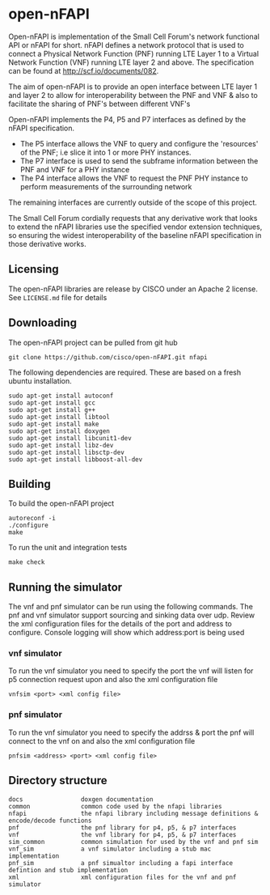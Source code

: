 # open-nFAPI
 
Open-nFAPI is implementation of the Small Cell Forum's network functional API or nFAPI for short. 
nFAPI defines a network protocol that is used to connect a Physical Network Function (PNF) 
running LTE Layer 1 to a Virtual Network Function (VNF) running LTE layer 2 and above. The specification
can be found at http://scf.io/documents/082.
 
The aim of open-nFAPI is to provide an open interface between LTE layer 1 and layer 2 to allow for
interoperability between the PNF and VNF & also to facilitate the sharing of PNF's between
different VNF's

Open-nFAPI implements the P4, P5 and P7 interfaces as defined by the nFAPI specification. 
* The P5 interface allows the VNF to query and configure the 'resources' of the PNF; i.e slice it into
 1 or more PHY instances.
* The P7 interface is used to send the subframe information between the PNF and VNF for a PHY instance
* The P4 interface allows the VNF to request the PNF PHY instance to perform measurements of the surrounding network

The remaining interfaces are currently outside of the scope of this project.

The Small Cell Forum cordially requests that any derivative work that looks to 
extend the nFAPI libraries use the specified vendor extension techniques, 
so ensuring the widest interoperability of the baseline nFAPI specification 
in those derivative works. 


## Licensing

The open-nFAPI libraries are release by CISCO under an Apache 2 license. See `LICENSE.md` file for details

## Downloading

The open-nFAPI project can be pulled from git hub

```
git clone https://github.com/cisco/open-nFAPI.git nfapi
```

The following dependencies are required. These are based on a fresh ubuntu installation.

```
sudo apt-get install autoconf
sudo apt-get install gcc
sudo apt-get install g++
sudo apt-get install libtool
sudo apt-get install make
sudo apt-get install doxygen
sudo apt-get install libcunit1-dev
sudo apt-get install libz-dev
sudo apt-get install libsctp-dev
sudo apt-get install libboost-all-dev
```



## Building

To build the open-nFAPI project

```
autoreconf -i
./configure
make
```

To run the unit and integration tests

```
make check
```

## Running the simulator

The vnf and pnf simulator can be run using the following commands. The pnf and vnf simulator support sourcing and sinking
data over udp. Review the xml configuration files for the details of the port and address to configure. Console logging will show
which address:port is being used

### vnf simulator

To run the vnf simulator you need to specify the port the vnf will listen for p5 connection request upon and also the xml configuration file

```
vnfsim <port> <xml config file>
```

### pnf simulator

To run the vnf simulator you need to specify the addrss & port the pnf will connect to the vnf on and also the xml configuration file

```
pnfsim <address> <port> <xml config file>
```


## Directory structure

```
docs				doxgen documentation
common				common code used by the nfapi libraries
nfapi				the nfapi library including message definitions & encode/decode functions
pnf					the pnf library for p4, p5, & p7 interfaces
vnf					the vnf library for p4, p5, & p7 interfaces
sim_common			common simulation for used by the vnf and pnf sim
vnf_sim				a vnf simulator including a stub mac implementation
pnf_sim				a pnf simualtor including a fapi interface defintion and stub implementation
xml					xml configuration files for the vnf and pnf simulator
```

